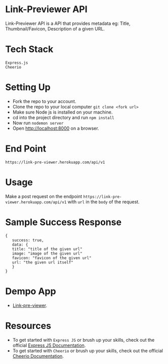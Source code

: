 # Link-Previewer API 

Link-Previewer API  is a API that provides metadata eg: Title, Thumbnail/Favicon, Description of a given  URL.

# Tech Stack
   
    Express.js
    Cheerio

# Setting Up

- Fork the repo to your account.
- Clone the repo to your local computer `git clone <fork url>`
- Make sure Node js is installed on your machine.
- cd into the project directory and run `npm install`
- Now run `nodemon server`
- Open [http://localhost:8000](http://localhost:8000) on a browser.

# End Point
   
    https://link-pre-viewer.herokuapp.com/api/v1
    

# Usage
 Make a post request on the endpoint `https://link-pre-viewer.herokuapp.com/api/v1` with  `url` in the `body` of the request.

# Sample Success Response
   
    {
       success: true,
       data: {
       title: "title of the given url"
       image: "image of the given url"
       favicon: "favicon of the given url"
       url: "the given url itself"
       }
    }
    
    
# Dempo App

-  [Link-pre-viewer](https://expressjs.com/en/5x/api.html).  
# Resources

- To get started with `Express JS` or brush up your skills, check out the official [Express JS Documentation](https://expressjs.com/en/5x/api.html).
- To get started with `Cheerio` or brush up your skills, check out the official [Cheerio Documentation](https://cheerio.js.org).
